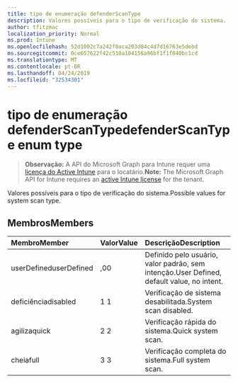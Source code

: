 ```yaml
---
title: tipo de enumeração defenderScanType
description: Valores possíveis para o tipo de verificação do sistema.
author: tfitzmac
localization_priority: Normal
ms.prod: Intune
ms.openlocfilehash: 52d1002c7a242f0aca203d84c4d7d16763e5debd
ms.sourcegitcommit: 0ce657622f42c510a104156a96bf1f1f040bc1cd
ms.translationtype: MT
ms.contentlocale: pt-BR
ms.lasthandoff: 04/24/2019
ms.locfileid: "32534301"
---
```

# <a name="defenderscantype-enum-type"></a><span data-ttu-id="b1db2-103">tipo de enumeração defenderScanType</span><span class="sxs-lookup"><span data-stu-id="b1db2-103">defenderScanType enum type</span></span>

> <span data-ttu-id="b1db2-104">**Observação:** A API do Microsoft Graph para Intune requer uma [licença do Active Intune](https://go.microsoft.com/fwlink/?linkid=839381) para o locatário.</span><span class="sxs-lookup"><span data-stu-id="b1db2-104">**Note:** The Microsoft Graph API for Intune requires an [active Intune license](https://go.microsoft.com/fwlink/?linkid=839381) for the tenant.</span></span>

<span data-ttu-id="b1db2-105">Valores possíveis para o tipo de verificação do sistema.</span><span class="sxs-lookup"><span data-stu-id="b1db2-105">Possible values for system scan type.</span></span>

## <a name="members"></a><span data-ttu-id="b1db2-106">Membros</span><span class="sxs-lookup"><span data-stu-id="b1db2-106">Members</span></span>
|<span data-ttu-id="b1db2-107">Membro</span><span class="sxs-lookup"><span data-stu-id="b1db2-107">Member</span></span>|<span data-ttu-id="b1db2-108">Valor</span><span class="sxs-lookup"><span data-stu-id="b1db2-108">Value</span></span>|<span data-ttu-id="b1db2-109">Descrição</span><span class="sxs-lookup"><span data-stu-id="b1db2-109">Description</span></span>|
|:---|:---|:---|
|<span data-ttu-id="b1db2-110">userDefined</span><span class="sxs-lookup"><span data-stu-id="b1db2-110">userDefined</span></span>|<span data-ttu-id="b1db2-111">,0</span><span class="sxs-lookup"><span data-stu-id="b1db2-111">0</span></span>|<span data-ttu-id="b1db2-112">Definido pelo usuário, valor padrão, sem intenção.</span><span class="sxs-lookup"><span data-stu-id="b1db2-112">User Defined, default value, no intent.</span></span>|
|<span data-ttu-id="b1db2-113">deficiência</span><span class="sxs-lookup"><span data-stu-id="b1db2-113">disabled</span></span>|<span data-ttu-id="b1db2-114">1 </span><span class="sxs-lookup"><span data-stu-id="b1db2-114">1</span></span>|<span data-ttu-id="b1db2-115">Verificação de sistema desabilitada.</span><span class="sxs-lookup"><span data-stu-id="b1db2-115">System scan disabled.</span></span>|
|<span data-ttu-id="b1db2-116">agiliza</span><span class="sxs-lookup"><span data-stu-id="b1db2-116">quick</span></span>|<span data-ttu-id="b1db2-117">2 </span><span class="sxs-lookup"><span data-stu-id="b1db2-117">2</span></span>|<span data-ttu-id="b1db2-118">Verificação rápida do sistema.</span><span class="sxs-lookup"><span data-stu-id="b1db2-118">Quick system scan.</span></span>|
|<span data-ttu-id="b1db2-119">cheia</span><span class="sxs-lookup"><span data-stu-id="b1db2-119">full</span></span>|<span data-ttu-id="b1db2-120">3 </span><span class="sxs-lookup"><span data-stu-id="b1db2-120">3</span></span>|<span data-ttu-id="b1db2-121">Verificação completa do sistema.</span><span class="sxs-lookup"><span data-stu-id="b1db2-121">Full system scan.</span></span>|



